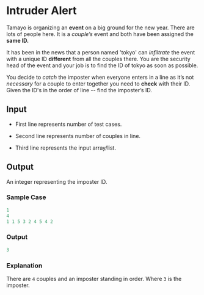 # Intruder Alert

Tamayo is organizing an **event** on a big ground for the new year. There are lots of people here. It is a *couple’s* event and both have been assigned the **same ID.** 

It has been in the news that a person named 'tokyo' can *infiltrate* the event with a unique ID **different** from all the couples there. You are the security head of the event and your job is to find the ID of tokyo as soon as possible.

You decide to *catch* the imposter when everyone enters in a line as it’s not *necessary* for a couple to enter together you need to **check** with their ID. Given the ID's in the order of line -- find the imposter’s ID.

## Input

- First line represents number of test cases.

- Second line represents number of couples in line.

- Third line represents the input array/list.

## Output

An integer representing the imposter ID.

### Sample Case

```py
1
4
1 1 5 3 2 4 5 4 2
```

### Output

```py
3
```

### Explanation

There are `4` couples and an imposter standing in order. Where `3` is the imposter.
